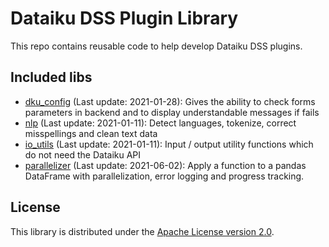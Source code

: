 # Dataiku DSS Plugin Library

This repo contains reusable code to help develop Dataiku DSS plugins.

## Included libs

- [dku_config](dkulib/dku_config) (Last update: 2021-01-28): Gives the ability to check forms parameters in backend and to display understandable messages if fails
- [nlp](dkulib/nlp) (Last update: 2021-01-11): Detect languages, tokenize, correct misspellings and clean text data
- [io_utils](dkulib/io_utils) (Last update: 2021-01-11): Input / output utility functions which do not need the Dataiku API
- [parallelizer](dkulib/parallelizer) (Last update: 2021-06-02): Apply a function to a pandas DataFrame with parallelization, error logging and progress tracking.

## License

This library is distributed under the [Apache License version 2.0](LICENSE).
